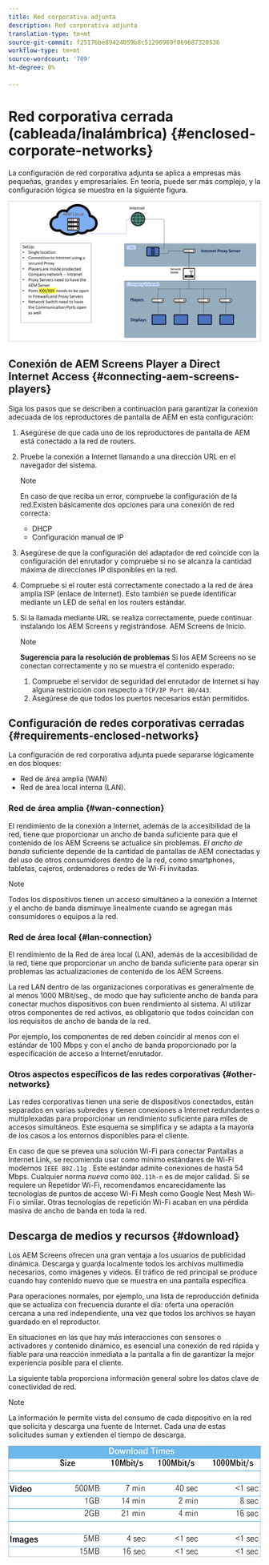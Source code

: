 ```yaml
---
title: Red corporativa adjunta
description: Red corporativa adjunta
translation-type: tm+mt
source-git-commit: f25176be89424059b8c51296969f069687328536
workflow-type: tm+mt
source-wordcount: '709'
ht-degree: 0%

---
```



# Red corporativa cerrada (cableada/inalámbrica) {#enclosed-corporate-networks}

La configuración de red corporativa adjunta se aplica a empresas más pequeñas, grandes y empresariales. En teoría, puede ser más complejo, y la configuración lógica se muestra en la siguiente figura.

![](/help/using/assets/enclosed-network-1.png)


## Conexión de AEM Screens Player a Direct Internet Access {#connecting-aem-screens-players}

Siga los pasos que se describen a continuación para garantizar la conexión adecuada de los reproductores de pantalla de AEM en esta configuración:

1. Asegúrese de que cada uno de los reproductores de pantalla de AEM está conectado a la red de routers.
1. Pruebe la conexión a Internet llamando a una dirección URL en el navegador del sistema.

   >[!NOTE]
   >En caso de que reciba un error, compruebe la configuración de la red.Existen básicamente dos opciones para una conexión de red correcta:
   >* DHCP
   >* Configuración manual de IP


1. Asegúrese de que la configuración del adaptador de red coincide con la configuración del enrutador y compruebe si no se alcanza la cantidad máxima de direcciones IP disponibles en la red.

1. Compruebe si el router está correctamente conectado a la red de área amplia ISP (enlace de Internet). Esto también se puede identificar mediante un LED de señal en los routers estándar.
1. Si la llamada mediante URL se realiza correctamente, puede continuar instalando los AEM Screens y registrándose. AEM Screens de Inicio.

   >[!NOTE]
   >**Sugerencia para la resolución de problemas**
   >Si los AEM Screens no se conectan correctamente y no se muestra el contenido esperado:
   >
   >1. Compruebe el servidor de seguridad del enrutador de Internet si hay alguna restricción con respecto a `TCP/IP Port 80/443`.
   >1. Asegúrese de que todos los puertos necesarios están permitidos.


## Configuración de redes corporativas cerradas {#requirements-enclosed-networks}

La configuración de red corporativa adjunta puede separarse lógicamente en dos bloques:

* Red de área amplia (WAN)
* Red de área local interna (LAN).

### Red de área amplia {#wan-connection}

El rendimiento de la conexión a Internet, además de la accesibilidad de la red, tiene que proporcionar un ancho de banda suficiente para que el contenido de los AEM Screens se actualice sin problemas.
*El ancho de banda* suficiente depende de la cantidad de pantallas de AEM conectadas y del uso de otros consumidores dentro de la red, como smartphones, tabletas, cajeros, ordenadores o redes de Wi-Fi invitadas.

>[!NOTE]
>
>Todos los dispositivos tienen un acceso simultáneo a la conexión a Internet y el ancho de banda disminuye linealmente cuando se agregan más consumidores o equipos a la red.

### Red de área local {#lan-connection}

El rendimiento de la Red de área local (LAN), además de la accesibilidad de la red, tiene que proporcionar un ancho de banda suficiente para operar sin problemas las actualizaciones de contenido de los AEM Screens.

La red LAN dentro de las organizaciones corporativas es generalmente de al menos 1000 MBit/seg., de modo que hay suficiente ancho de banda para conectar muchos dispositivos con buen rendimiento al sistema. Al utilizar otros componentes de red activos, es obligatorio que todos coincidan con los requisitos de ancho de banda de la red.

Por ejemplo, los componentes de red deben coincidir al menos con el estándar de 100 Mbps y con el ancho de banda proporcionado por la especificación de acceso a Internet/enrutador.

### Otros aspectos específicos de las redes corporativas {#other-networks}

Las redes corporativas tienen una serie de dispositivos conectados, están separados en varias subredes y tienen conexiones a Internet redundantes o multiplexadas para proporcionar un rendimiento suficiente para miles de accesos simultáneos.
Este esquema se simplifica y se adapta a la mayoría de los casos a los entornos disponibles para el cliente.

En caso de que se prevea una solución Wi-Fi para conectar Pantallas a Internet Link, se recomienda usar como mínimo estándares de Wi-Fi modernos `IEEE 802.11g` . Este estándar admite conexiones de hasta 54 Mbps. Cualquier norma *nueva* como `802.11h-n` es de mejor calidad. Si se requiere un Repetidor Wi-Fi, recomendamos encarecidamente las tecnologías de puntos de acceso Wi-Fi Mesh como Google Nest Mesh Wi-Fi o similar.
Otras tecnologías de repetición Wi-Fi acaban en una pérdida masiva de ancho de banda en toda la red.

## Descarga de medios y recursos {#download}

Los AEM Screens ofrecen una gran ventaja a los usuarios de publicidad dinámica. Descarga y guarda localmente todos los archivos multimedia necesarios, como imágenes y vídeos. El tráfico de red principal se produce cuando hay contenido nuevo que se muestra en una pantalla específica.

Para operaciones normales, por ejemplo, una lista de reproducción definida que se actualiza con frecuencia durante el día: oferta una operación cercana a una red independiente, una vez que todos los archivos se hayan guardado en el reproductor.

En situaciones en las que hay más interacciones con sensores o activadores y contenido dinámico, es esencial una conexión de red rápida y fiable para una reacción inmediata a la pantalla a fin de garantizar la mejor experiencia posible para el cliente.

La siguiente tabla proporciona información general sobre los datos clave de conectividad de red.

>[!NOTE]
>
>La información le permite vista del consumo de cada dispositivo en la red que solicita y descarga una fuente de Internet. Cada una de estas solicitudes suman y extienden el tiempo de descarga.

![](/help/using/assets/enclosed-network-download.png)
